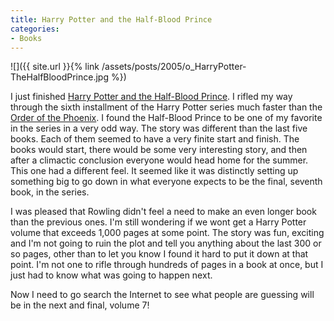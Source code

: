 ```yaml
---
title: Harry Potter and the Half-Blood Prince
categories:
- Books
---
```


![]({{ site.url }}{% link /assets/posts/2005/o_HarryPotter-TheHalfBloodPrince.jpg %})


I just finished [Harry Potter and the Half-Blood Prince](http://search.barnesandnoble.com/booksearch/isbnInquiry.asp?ISBN=0439784549). I rifled my way through the sixth installment of the Harry Potter series much faster than the [Order of the Phoenix](/thingelstad/harry-potter-and-the-order-of-the-phoenix). I found the Half-Blood Prince to be one of my favorite in the series in a very odd way. The story was different than the last five books. Each of them seemed to have a very finite start and finish. The books would start, there would be some very interesting story, and then after a climactic conclusion everyone would head home for the summer. This one had a different feel. It seemed like it was distinctly setting up something big to go down in what everyone expects to be the final, seventh book, in the series.

I was pleased that Rowling didn't feel a need to make an even longer book than the previous ones. I'm still wondering if we wont get a Harry Potter volume that exceeds 1,000 pages at some point. The story was fun, exciting and I'm not going to ruin the plot and tell you anything about the last 300 or so pages, other than to let you know I found it hard to put it down at that point. I'm not one to rifle through hundreds of pages in a book at once, but I just had to know what was going to happen next.

Now I need to go search the Internet to see what people are guessing will be in the next and final, volume 7!
